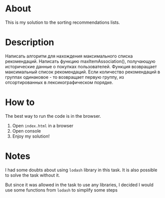 # About

This is my solution to the sorting recommendations lists.

# Description

Написать алгоритм для нахождения максимального списка рекомендаций.
Написать функцию maxItemAssociation(), получающую исторические данные о покупках пользователей. Функция возвращает максимальный список рекомендаций. Если количество рекомендаций в группах одинаковое - то возвращает первую группу, из отсортированных в лексикографическом порядке.

# How to

The best way to run the code is in the browser.
1) Open `index.html` in a browser
2) Open console
3) Enjoy my solution!

# Notes

I had some doubts about using `lodash` library in this task. It is also possible to solve the task without it.

But since it was allowed in the task to use any libraries, I decided I would use some functions from `lodash` to simplify some steps
